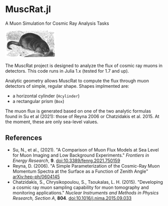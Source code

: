 # MuscRat.jl

A Muon Simulation for Cosmic Ray Analysis Tasks

<!-- Couldn't figure out how to get markdown to resize the drawing w/o going to full HTML -->
<!-- ![A cute muskrat](docs/640px-Bisamratte-drawing.jpg) -->
<p align="left">
    <img src="docs/640px-Bisamratte-drawing.jpg", width="160" title="A cute muskrat">
</p>

The MuscRat project is designed to analyze the flux of cosmic ray muons in detectors.
This code runs in Julia 1.x (tested for 1.7 and up).

Analytic geometry allows MuscRat to compute the flux through muon detectors of simple, regular shape. Shapes implmented are:
* a horizontal cylinder (`Hcylinder`)
* a rectangular prism (`Box`)

The muon flux is generated based on one of the two analytic formulas found in Su et al (2021): those of Reyna 2006 or Chatzidakis et al. 2015. At the moment, these are only sea-level values.

## References

* Su, N., et al., (2021). "A Comparison of Muon Flux Models at Sea Level for Muon Imaging and Low Background Experiments." _Frontiers in Energy Research_, **9**. [doi:10.3389/fenrg.2021.750159](https://doi.org/10.3389/fenrg.2021.750159)
* Reyna, D. (2006). "A Simple Parameterization of the Cosmic-Ray Muon Momentum Spectra at the Surface as a Function of Zenith Angle" [arXiv:hep-ph/0604145](https://arxiv.org/abs/hep-ph/0604145)
* Chatzidakis, S., Chrysikopoulou, S., Tsoukalas, L. H. (2015). "Developing a cosmic ray muon sampling capability for muon tomography and monitoring applications." _Nuclear Instruments and Methods in Physics Research, Section A_, **804**. [doi:10.1016/j.nima.2015.09.033](https://doi.org/10.1016/j.nima.2015.09.033)